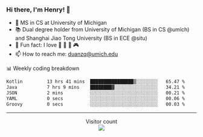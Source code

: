 ### Hi there, I'm Henry! 👋

- 🔭 MS in CS at University of Michigan
- 📚 Dual degree holder from University of Michigan (BS in CS @umich) and Shanghai Jiao Tong University (BS in ECE @situ)
- 🍁 Fun fact: I love 📸 🏓 🍜 🎮
- 📫 How to reach me: [duanzq@umich.edu](mailto:duanzq@umich.edu)

📊 Weekly coding breakdown
<!--START_SECTION:waka-->

```txt
Kotlin         13 hrs 41 mins  ████████████████▒░░░░░░░░   65.47 %
Java           7 hrs 9 mins    ████████▓░░░░░░░░░░░░░░░░   34.21 %
JSON           2 mins          ░░░░░░░░░░░░░░░░░░░░░░░░░   00.21 %
YAML           0 secs          ░░░░░░░░░░░░░░░░░░░░░░░░░   00.06 %
Groovy         0 secs          ░░░░░░░░░░░░░░░░░░░░░░░░░   00.03 %
```

<!--END_SECTION:waka-->

***
<p align="center"> 
  Visitor count<br>
  <img src="https://profile-counter.glitch.me/zlzq-duanzq/count.svg" />
</p>

<!-- ![Henry Duan's GitHub stats](https://github-readme-stats.vercel.app/api?username=zlzq-duanzq&show_icons=true)

![trophy](https://github-profile-trophy.vercel.app/?username=zlzq-duanzq&column=7)

[![Top Langs](https://github-readme-stats.vercel.app/api/top-langs/?username=zlzq-duanzq&layout=compact)](https://github.com/zlzq-duanzq/github-readme-stats) -->
